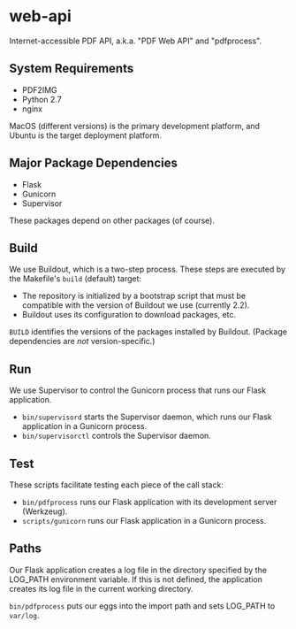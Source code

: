 # web-api

Internet-accessible PDF API, a.k.a. "PDF Web API" and "pdfprocess".

## System Requirements

* PDF2IMG
* Python 2.7
* nginx

MacOS (different versions) is the primary development platform, and Ubuntu is the target deployment platform.

## Major Package Dependencies

* Flask
* Gunicorn
* Supervisor

These packages depend on other packages (of course).

## Build

We use Buildout, which is a two-step process. These steps are executed by the Makefile's `build` (default) target:

* The repository is initialized by a bootstrap script that must be compatible with the version of Buildout we use (currently 2.2).
* Buildout uses its configuration to download packages, etc.

`BUILD` identifies the versions of the packages installed by Buildout. (Package dependencies are *not* version-specific.)

## Run

We use Supervisor to control the Gunicorn process that runs our Flask application.

* `bin/supervisord` starts the Supervisor daemon, which runs our Flask application in a Gunicorn process.
* `bin/supervisorctl` controls the Supervisor daemon.

## Test

These scripts facilitate testing each piece of the call stack:

* `bin/pdfprocess` runs our Flask application with its development server (Werkzeug).
* `scripts/gunicorn` runs our Flask application in a Gunicorn process.

## Paths

Our Flask application creates a log file in the directory specified by the LOG_PATH environment variable. If this is not defined, the application creates its log file in the current working directory.

`bin/pdfprocess` puts our eggs into the import path and sets LOG_PATH to `var/log`.
